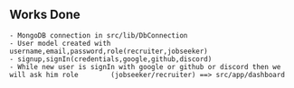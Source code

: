 ## Works Done 
    - MongoDB connection in src/lib/DbConnection
    - User model created with username,email,password,role(recruiter,jobseeker)
    - signup,signIn(credentials,google,github,discord)
    - While new user is signIn with google or github or discord then we will ask him role        (jobseeker/recruiter) ==> src/app/dashboard

    